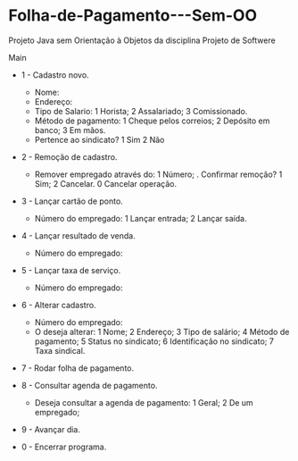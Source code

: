 # Folha-de-Pagamento---Sem-OO
Projeto Java sem Orientação à Objetos da disciplina Projeto de Softwere

Main
  * 1 - Cadastro novo.
    - Nome:
    - Endereço:
    - Tipo de Salario:
      1 Horista;
      2 Assalariado;
      3 Comissionado.
    - Método de pagamento:
      1 Cheque pelos correios;
      2 Depósito em banco;
      3 Em mãos.
    - Pertence ao sindicato?
      1 Sim
      2 Não
      
  * 2 - Remoção de cadastro.
    - Remover empregado através do:
      1 Número;
        . Confirmar remoção?
          1 Sim;
          2 Cancelar.
      0 Cancelar operação.
  
  * 3 - Lançar cartão de ponto.
    - Número do empregado:
    1 Lançar entrada;
    2 Lançar saída.
  
  * 4 - Lançar resultado de venda.
    - Número do empregado:
  
  * 5 - Lançar taxa de serviço.
    - Número do empregado:
  
  * 6 - Alterar cadastro.
    - Número do empregado:
    - O deseja alterar:
      1 Nome;
      2 Endereço;
      3 Tipo de salário;
      4 Método de pagamento;
      5 Status no sindicato;
      6 Identificação no sindicato;
      7 Taxa sindical.
  
  * 7 - Rodar folha de pagamento.
  
  * 8 - Consultar agenda de pagamento.
    - Deseja consultar a agenda de pagamento:
     1 Geral;
     2 De um empregado;
  
  * 9 - Avançar dia.
  
  * 0 - Encerrar programa.
